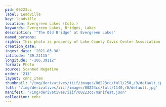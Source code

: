 ```yaml
---
pid: 00223cc
label: Leadville
key: leadville
location: Evergreen Lakes (Colo.)
keywords: Evergreen Lakes, Bridges, Lakes
description: '"The Old Bridge" at Evergreen Lakes'
named_persons: 
rights: This photo is property of Lake County Civic Center Association.
creation_date: 
ingest_date: '2021-03-30'
latitude: '39.22115'
longitude: "-106.39112"
format: Photo
source: Scanned Negative
order: '213'
layout: cmhc_item
thumbnail: "/img/derivatives/iiif/images/00223cc/full/250,/0/default.jpg"
full: "/img/derivatives/iiif/images/00223cc/full/1140,/0/default.jpg"
manifest: "/img/derivatives/iiif/00223cc/manifest.json"
collection: cmhc
---
```

